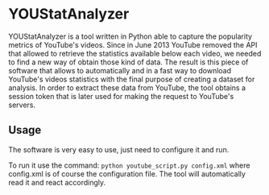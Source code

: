 YOUStatAnalyzer
===============

YOUStatAnalyzer is a tool written in Python able to capture the popularity metrics of YouTube's videos. Since in June 2013 YouTube removed the API that allowed to retrieve the statistics available below each video, we needed to find a new way of obtain those kind of data. The result is this piece of software that allows to automatically and in a fast way to download YouTube's videos statistics with the final purpose of creating a dataset for analysis. In order to extract these data from YouTube, the tool obtains a session token that is later used for making the request to YouTube's servers.

## Usage

The software is very easy to use, just need to configure it and run.

To run it use the command: ```python youtube_script.py config.xml``` where config.xml is of course the configuration file. The tool will automatically read it and react accordingly.
